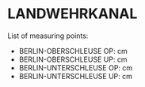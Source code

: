 # LANDWEHRKANAL

List of measuring points:

* BERLIN-OBERSCHLEUSE OP: <Value topic="rivers/pegel-online/LWK/BERLIN-OBERSCHLEUSE_OP/measurementValue"/> cm
* BERLIN-OBERSCHLEUSE UP: <Value topic="rivers/pegel-online/LWK/BERLIN-OBERSCHLEUSE_UP/measurementValue"/> cm
* BERLIN-UNTERSCHLEUSE OP: <Value topic="rivers/pegel-online/LWK/BERLIN-UNTERSCHLEUSE_OP/measurementValue"/> cm
* BERLIN-UNTERSCHLEUSE UP: <Value topic="rivers/pegel-online/LWK/BERLIN-UNTERSCHLEUSE_UP/measurementValue"/> cm
